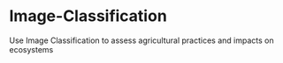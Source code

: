 # Image-Classification
Use Image Classification to assess agricultural practices and impacts on ecosystems
